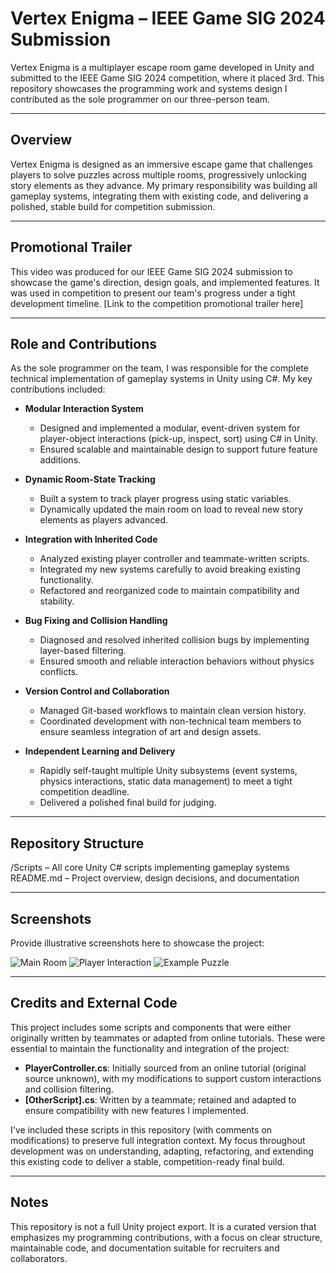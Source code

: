 # Vertex Enigma – IEEE Game SIG 2024 Submission

Vertex Enigma is a multiplayer escape room game developed in Unity and submitted to the IEEE Game SIG 2024 competition, where it placed 3rd. This repository showcases the programming work and systems design I contributed as the sole programmer on our three-person team.

---

## Overview

Vertex Enigma is designed as an immersive escape game that challenges players to solve puzzles across multiple rooms, progressively unlocking story elements as they advance. My primary responsibility was building all gameplay systems, integrating them with existing code, and delivering a polished, stable build for competition submission.

---

## Promotional Trailer

This video was produced for our IEEE Game SIG 2024 submission to showcase the game's direction, design goals, and implemented features. It was used in competition to present our team's progress under a tight development timeline.
[Link to the competition promotional trailer here]

---

## Role and Contributions

As the sole programmer on the team, I was responsible for the complete technical implementation of gameplay systems in Unity using C#. My key contributions included:

- **Modular Interaction System**  
  - Designed and implemented a modular, event-driven system for player-object interactions (pick-up, inspect, sort) using C# in Unity.
  - Ensured scalable and maintainable design to support future feature additions.

- **Dynamic Room-State Tracking**  
  - Built a system to track player progress using static variables.
  - Dynamically updated the main room on load to reveal new story elements as players advanced.

- **Integration with Inherited Code**  
  - Analyzed existing player controller and teammate-written scripts.
  - Integrated my new systems carefully to avoid breaking existing functionality.
  - Refactored and reorganized code to maintain compatibility and stability.

- **Bug Fixing and Collision Handling**  
  - Diagnosed and resolved inherited collision bugs by implementing layer-based filtering.
  - Ensured smooth and reliable interaction behaviors without physics conflicts.

- **Version Control and Collaboration**  
  - Managed Git-based workflows to maintain clean version history.
  - Coordinated development with non-technical team members to ensure seamless integration of art and design assets.

- **Independent Learning and Delivery**  
  - Rapidly self-taught multiple Unity subsystems (event systems, physics interactions, static data management) to meet a tight competition deadline.
  - Delivered a polished final build for judging.

---

## Repository Structure
/Scripts – All core Unity C# scripts implementing gameplay systems  
README.md – Project overview, design decisions, and documentation


---

## Screenshots

Provide illustrative screenshots here to showcase the project:

![Main Room](docs/images/main_room.png)
![Player Interaction](docs/images/interaction.png)
![Example Puzzle](docs/images/puzzle.png)

---

## Credits and External Code

This project includes some scripts and components that were either originally written by teammates or adapted from online tutorials. These were essential to maintain the functionality and integration of the project:

- **PlayerController.cs**: Initially sourced from an online tutorial (original source unknown), with my modifications to support custom interactions and collision filtering.
- **[OtherScript].cs**: Written by a teammate; retained and adapted to ensure compatibility with new features I implemented.

I've included these scripts in this repository (with comments on modifications) to preserve full integration context. My focus throughout development was on understanding, adapting, refactoring, and extending this existing code to deliver a stable, competition-ready final build.

---

## Notes

This repository is not a full Unity project export. It is a curated version that emphasizes my programming contributions, with a focus on clear structure, maintainable code, and documentation suitable for recruiters and collaborators.
